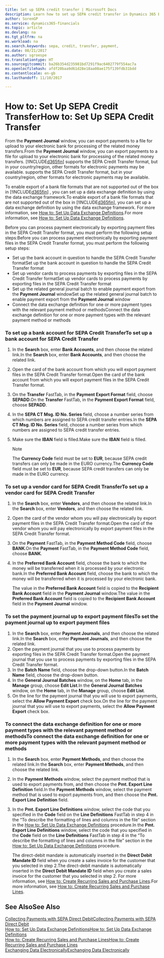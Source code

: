```yaml
---
title: Set up SEPA credit transfer | Microsoft Docs
description: Learn how to set up SEPA credit transfer in Dynamics 365 Business edition .
author: SorenGP
ms.service: dynamics365-financials
ms.topic: article
ms.devlang: na
ms.tgt_pltfrm: na
ms.workload: na
ms.search.keywords: sepa, credit, transfer, payment,
ms.date: 08/21/2017
ms.author: sgroespe
ms.translationtype: HT
ms.sourcegitcommit: ba26b354d235981bd7291f9ac6402779f554ac7a
ms.openlocfilehash: afdf20baa9d61d28e18aa08ae175f139fdb31bdd
ms.contentlocale: en-gb
ms.lasthandoff: 11/10/2017

---
```

# <a name="how-to-set-up-sepa-credit-transfer"></a><span data-ttu-id="8e3d3-103">How to: Set Up SEPA Credit Transfer</span><span class="sxs-lookup"><span data-stu-id="8e3d3-103">How to: Set Up SEPA Credit Transfer</span></span>
<span data-ttu-id="8e3d3-104">From the **Payment Journal** window, you can export payments to a file for upload to your electronic bank for processing of the related money transfers.</span><span class="sxs-lookup"><span data-stu-id="8e3d3-104">From the **Payment Journal** window, you can export payments to a file for upload to your electronic bank for processing of the related money transfers.</span></span> [!INCLUDE[d365fin](includes/d365fin_md.md)]<span data-ttu-id="8e3d3-105"> supports the SEPA Credit Transfer format, but in your country/region, other formats for electronic payments may be available.</span><span class="sxs-lookup"><span data-stu-id="8e3d3-105"> supports the SEPA Credit Transfer format, but in your country/region, other formats for electronic payments may be available.</span></span>  

<span data-ttu-id="8e3d3-106">To enable export of a bank file formats that are not supported out of the box in [!INCLUDE[d365fin](includes/d365fin_md.md)] , you can set up a data exchange definition by using the data exchange framework.</span><span class="sxs-lookup"><span data-stu-id="8e3d3-106">To enable export of a bank file formats that are not supported out of the box in [!INCLUDE[d365fin](includes/d365fin_md.md)], you can set up a data exchange definition by using the data exchange framework.</span></span> <span data-ttu-id="8e3d3-107">For more information, see [How to: Set Up Data Exchange Definitions](across-how-to-set-up-data-exchange-definitions.md).</span><span class="sxs-lookup"><span data-stu-id="8e3d3-107">For more information, see [How to: Set Up Data Exchange Definitions](across-how-to-set-up-data-exchange-definitions.md).</span></span>  

<span data-ttu-id="8e3d3-108">Before you can process payment electronically by exporting payment files in the SEPA Credit Transfer format, you must perform the following setup steps:</span><span class="sxs-lookup"><span data-stu-id="8e3d3-108">Before you can process payment electronically by exporting payment files in the SEPA Credit Transfer format, you must perform the following setup steps:</span></span>  

* <span data-ttu-id="8e3d3-109">Set up the bank account in question to handle the SEPA Credit Transfer format</span><span class="sxs-lookup"><span data-stu-id="8e3d3-109">Set up the bank account in question to handle the SEPA Credit Transfer format</span></span>  
* <span data-ttu-id="8e3d3-110">Set up vendor cards to process payments by exporting files in the SEPA Credit Transfer format</span><span class="sxs-lookup"><span data-stu-id="8e3d3-110">Set up vendor cards to process payments by exporting files in the SEPA Credit Transfer format</span></span>  
* <span data-ttu-id="8e3d3-111">Set up the related general journal batch to enable payment export from the **Payment Journal** window</span><span class="sxs-lookup"><span data-stu-id="8e3d3-111">Set up the related general journal batch to enable payment export from the **Payment Journal** window</span></span>  
* <span data-ttu-id="8e3d3-112">Connect the data exchange definition for one or more payment types with the relevant payment method or methods</span><span class="sxs-lookup"><span data-stu-id="8e3d3-112">Connect the data exchange definition for one or more payment types with the relevant payment method or methods</span></span>  

### <a name="to-set-up-a-bank-account-for-sepa-credit-transfer"></a><span data-ttu-id="8e3d3-113">To set up a bank account for SEPA Credit Transfer</span><span class="sxs-lookup"><span data-stu-id="8e3d3-113">To set up a bank account for SEPA Credit Transfer</span></span>  
1. <span data-ttu-id="8e3d3-114">In the **Search** box, enter **Bank Accounts**, and then choose the related link.</span><span class="sxs-lookup"><span data-stu-id="8e3d3-114">In the **Search** box, enter **Bank Accounts**, and then choose the related link.</span></span>  
2. <span data-ttu-id="8e3d3-115">Open the card of the bank account from which you will export payment files in the SEPA Credit Transfer format.</span><span class="sxs-lookup"><span data-stu-id="8e3d3-115">Open the card of the bank account from which you will export payment files in the SEPA Credit Transfer format.</span></span>  
3. <span data-ttu-id="8e3d3-116">On the **Transfer** FastTab, in the **Payment Export Format** field, choose **SEPADD**.</span><span class="sxs-lookup"><span data-stu-id="8e3d3-116">On the **Transfer** FastTab, in the **Payment Export Format** field, choose **SEPADD**.</span></span>  
4. <span data-ttu-id="8e3d3-117">In the **SEPA CT Msg. ID No. Series** field, choose a number series from which numbers are assigned to SEPA credit transfer entries.</span><span class="sxs-lookup"><span data-stu-id="8e3d3-117">In the **SEPA CT Msg. ID No. Series** field, choose a number series from which numbers are assigned to SEPA credit transfer entries.</span></span>  
5. <span data-ttu-id="8e3d3-118">Make sure the **IBAN** field is filled.</span><span class="sxs-lookup"><span data-stu-id="8e3d3-118">Make sure the **IBAN** field is filled.</span></span>  

    > [!NOTE]  
    >  <span data-ttu-id="8e3d3-119">The **Currency Code** field must be set to **EUR**, because SEPA credit transfers can only be made in the EURO currency.</span><span class="sxs-lookup"><span data-stu-id="8e3d3-119">The **Currency Code** field must be set to **EUR**, because SEPA credit transfers can only be made in the EURO currency.</span></span>  

### <a name="to-set-up-a-vendor-card-for-sepa-credit-transfer"></a><span data-ttu-id="8e3d3-120">To set up a vendor card for SEPA Credit Transfer</span><span class="sxs-lookup"><span data-stu-id="8e3d3-120">To set up a vendor card for SEPA Credit Transfer</span></span>  
1. <span data-ttu-id="8e3d3-121">In the **Search** box, enter **Vendors**, and then choose the related link.</span><span class="sxs-lookup"><span data-stu-id="8e3d3-121">In the **Search** box, enter **Vendors**, and then choose the related link.</span></span>  
2. <span data-ttu-id="8e3d3-122">Open the card of the vendor whom you will pay electronically by export payment files in the SEPA Credit Transfer format.</span><span class="sxs-lookup"><span data-stu-id="8e3d3-122">Open the card of the vendor whom you will pay electronically by export payment files in the SEPA Credit Transfer format.</span></span>  
3. <span data-ttu-id="8e3d3-123">On the **Payment** FastTab, in the **Payment Method Code** field, choose **BANK**.</span><span class="sxs-lookup"><span data-stu-id="8e3d3-123">On the **Payment** FastTab, in the **Payment Method Code** field, choose **BANK**.</span></span>  
4. <span data-ttu-id="8e3d3-124">In the **Preferred Bank Account** field, choose the bank to which the money will be transferred when it is processed by your electronic bank.</span><span class="sxs-lookup"><span data-stu-id="8e3d3-124">In the **Preferred Bank Account** field, choose the bank to which the money will be transferred when it is processed by your electronic bank.</span></span>  

     <span data-ttu-id="8e3d3-125">The value in the **Preferred Bank Account** field is copied to the **Recipient Bank Account** field in the **Payment Journal** window.</span><span class="sxs-lookup"><span data-stu-id="8e3d3-125">The value in the **Preferred Bank Account** field is copied to the **Recipient Bank Account** field in the **Payment Journal** window.</span></span>  

### <a name="to-set-the-payment-journal-up-to-export-payment-files"></a><span data-ttu-id="8e3d3-126">To set the payment journal up to export payment files</span><span class="sxs-lookup"><span data-stu-id="8e3d3-126">To set the payment journal up to export payment files</span></span>  
1. <span data-ttu-id="8e3d3-127">In the **Search** box, enter **Payment Journals**, and then choose the related link.</span><span class="sxs-lookup"><span data-stu-id="8e3d3-127">In the **Search** box, enter **Payment Journals**, and then choose the related link.</span></span>  
2. <span data-ttu-id="8e3d3-128">Open the payment journal that you use to process payments by exporting files in the SEPA Credit Transfer format.</span><span class="sxs-lookup"><span data-stu-id="8e3d3-128">Open the payment journal that you use to process payments by exporting files in the SEPA Credit Transfer format.</span></span>  
3. <span data-ttu-id="8e3d3-129">In the **Batch Name** field, choose the drop\-down button.</span><span class="sxs-lookup"><span data-stu-id="8e3d3-129">In the **Batch Name** field, choose the drop\-down button.</span></span>  
4. <span data-ttu-id="8e3d3-130">In the **General Journal Batches** window, on the **Home** tab, in the **Manage** group, choose **Edit List**.</span><span class="sxs-lookup"><span data-stu-id="8e3d3-130">In the **General Journal Batches** window, on the **Home** tab, in the **Manage** group, choose **Edit List**.</span></span>  
5. <span data-ttu-id="8e3d3-131">On the line for the payment journal that you will use to export payments, select the **Allow Payment Export** check box.</span><span class="sxs-lookup"><span data-stu-id="8e3d3-131">On the line for the payment journal that you will use to export payments, select the **Allow Payment Export** check box.</span></span>  

### <a name="to-connect-the-data-exchange-definition-for-one-or-more-payment-types-with-the-relevant-payment-method-or-methods"></a><span data-ttu-id="8e3d3-132">To connect the data exchange definition for one or more payment types with the relevant payment method or methods</span><span class="sxs-lookup"><span data-stu-id="8e3d3-132">To connect the data exchange definition for one or more payment types with the relevant payment method or methods</span></span>  
1. <span data-ttu-id="8e3d3-133">In the **Search** box, enter **Payment Methods**, and then choose the related link.</span><span class="sxs-lookup"><span data-stu-id="8e3d3-133">In the **Search** box, enter **Payment Methods**, and then choose the related link.</span></span>  
2. <span data-ttu-id="8e3d3-134">In the **Payment Methods** window, select the payment method that is used to export payments from, and then choose the **Pmt. Export Line Definition** field.</span><span class="sxs-lookup"><span data-stu-id="8e3d3-134">In the **Payment Methods** window, select the payment method that is used to export payments from, and then choose the **Pmt. Export Line Definition** field.</span></span>  
3. <span data-ttu-id="8e3d3-135">In the **Pmt. Export Line Definitions** window, select the code that you specified in the **Code** field on the **Line Definitions** FastTab in step 4 in the “To describe the formatting of lines and columns in the file” section in the [How to: Set Up Data Exchange Definitions](across-how-to-set-up-data-exchange-definitions.md) procedure.</span><span class="sxs-lookup"><span data-stu-id="8e3d3-135">In the **Pmt. Export Line Definitions** window, select the code that you specified in the **Code** field on the **Line Definitions** FastTab in step 4 in the “To describe the formatting of lines and columns in the file” section in the [How to: Set Up Data Exchange Definitions](across-how-to-set-up-data-exchange-definitions.md) procedure.</span></span>  

    <span data-ttu-id="8e3d3-136">The direct-debit mandate is automatically inserted in the **Direct Debit Mandate ID** field when you create a sales invoice for the customer that you selected in step 2.</span><span class="sxs-lookup"><span data-stu-id="8e3d3-136">The direct-debit mandate is automatically inserted in the **Direct Debit Mandate ID** field when you create a sales invoice for the customer that you selected in step 2.</span></span> <span data-ttu-id="8e3d3-137">For more information, see [How to: Create Recurring Sales and Purchase Lines](sales-how-work-standard-lines.md).</span><span class="sxs-lookup"><span data-stu-id="8e3d3-137">For more information, see [How to: Create Recurring Sales and Purchase Lines](sales-how-work-standard-lines.md).</span></span>  

## <a name="see-also"></a><span data-ttu-id="8e3d3-138">See Also</span><span class="sxs-lookup"><span data-stu-id="8e3d3-138">See Also</span></span>  
[<span data-ttu-id="8e3d3-139">Collecting Payments with SEPA Direct Debit</span><span class="sxs-lookup"><span data-stu-id="8e3d3-139">Collecting Payments with SEPA Direct Debit</span></span>](finance-collect-payments-with-sepa-direct-debit.md)  
[<span data-ttu-id="8e3d3-140">How to: Set Up Data Exchange Definitions</span><span class="sxs-lookup"><span data-stu-id="8e3d3-140">How to: Set Up Data Exchange Definitions</span></span>](across-how-to-set-up-data-exchange-definitions.md)  
[<span data-ttu-id="8e3d3-141">How to: Create Recurring Sales and Purchase Lines</span><span class="sxs-lookup"><span data-stu-id="8e3d3-141">How to: Create Recurring Sales and Purchase Lines</span></span>](sales-how-work-standard-lines.md)  
[<span data-ttu-id="8e3d3-142">Exchanging Data Electronically</span><span class="sxs-lookup"><span data-stu-id="8e3d3-142">Exchanging Data Electronically</span></span>](across-data-exchange.md)  

